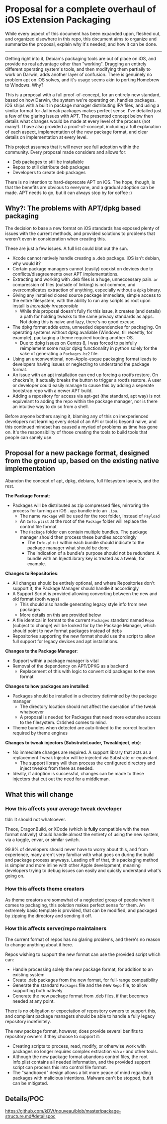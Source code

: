 # Proposal for a complete overhaul of iOS Extension Packaging

While every aspect of this document has been expanded upon, fleshed out, and organized elsewhere in this repo, this document aims to organize and summarize the proposal, explain why it's needed, and how it can be done.

--- 

Getting right into it, Debian's packaging tools are out of place on iOS, and provide no real advantage other than "working". Dragging an entirely different operating system's tools, and then modifying them partially to work on Darwin, adds another layer of confusion. There is genuinely no problem apt on iOS solves, and it's usage seems akin to porting Homebrew to Windows. Why?

This is a proposal with a full proof-of-concept, for an entirely new standard, based on how Darwin, the system we're operating on, handles packages. iOS ships with a built in package manager distributing IPA files, and using a similar format for Jailbreak packages makes perfect sense. I've detailed just a few of the glaring issues with APT. The presented concept below then details what changes would be made at every level of the process (not many!). I have also provided a proof-of-concept, including a full explanation of each aspect, implementation of the new package format, and clear details on implementation at every level.

This project assumes that it will never see full adoption within the community. Every proposal made considers and allows for:
* Deb packages to still be installable
* Repos to still distribute deb packages
* Developers to create deb packages

There is no intention to hard-deprecate APT on iOS. The hope, though, is that the benefits are obvious to everyone, and a gradual adoption can be made. APT needs to go, but it can always stop by for coffee :)

## Why?: The problems with APT/dpkg based packaging

The decision to base a new format on iOS standards has exposed plenty of issues with the current methods, and provided solutions to problems that weren't even in consideration when creating this.

These are just a few issues. A full list could blot out the sun.

* Xcode cannot natively handle creating a .deb package. iOS isn't debian, why would it?
* Certain package managers cannot (easily) coexist on devices due to conflicts/disagreements over APT implementations.
* Extracting and working with .deb files is a huge, unneccessary pain. `ar` compression of files (outside of linking) is not common, and overcomplicates extraction of anything, especially without a `dpkg` binary.
* Giving any installed closed source package immediate, simple access to the entire filesystem, with the ability to run any scripts as root upon install is *incredibly irresponsible*
    * While this proposal doesn't fully fix this issue, it creates (and details) a path for holding tweaks to the same privacy standards as apps. Not doing this is naive and lazy, there's no good excuse.
* The dpkg format adds extra, unneeded dependencies for packaging. On operating systems without dpkg avaliable (Windows, till recently, for example), packaging a theme required booting another OS.
    * Due to dpkg issues on Centos 8, I was forced to painfully reimplement some major dpkg functionality in python solely for the sake of generating a `Packages.bz2` file.
* Using an unconventional, non-Apple-esque packaging format leads to developers having issues or neglecting to understand the package format. 
* An issue with an apt installation can end up forcing a rootfs restore. On checkra1n, it actually breaks the button to trigger a rootfs restore. A user or developer could easily manage to cause this by adding a seperate bootstrap repo with a newer APT build.
* Adding a repository for access via apt-get (the standard, apt way) is not equivelant to adding the repo within the package manager, nor is there an intuitive way to do so from a shell. 

Before anyone bothers saying it, blaming any of this on inexperienced developers not learning every detail of an API or tool is beyond naive, and this continued mindset has caused a myriad of problems as time has gone on. It's the responsibility of those creating the tools to build tools that people can sanely use.

## Proposal for a new package format, designed from the ground up, based on the existing native implementation

Abandon the concept of apt, dpkg, debians, full filesystem layouts, and the rest. 

**The Package Format**:
* Packages will be distributed as zip compressed files, mirroring the process for turning an iOS `.app` bundle into an `.ipa`. 
    * The name `Package` will be used for the root folder, instead of `Payload`
    * An `Info.plist` at the root of the `Package` folder will replace the control file format
    * The `Package` folder can contain multiple bundles. The package manager should then process these bundles accordingly
        * The `Info.plist` within each bundle should indicate to the package manager what should be done 
        * The indication of a bundle's purpose should not be redundant. A bundle with an InjectLibrary key is treated as a tweak, for example.

**Changes to Repositories**:
* All changes should be entirely optional, and where Repositories don't support it, the Package Manager should handle it accordingly
* A Support Script is provided allowing converting between the new and old format (both ways)
    * This should also handle generating legacy style info from new packages
    * More details on this are provided below
* A file identical in format to the current `Packages` standard named `Repo` (subject to change) will be looked for by the Package Manager, which should point to new format packages instead of debs
* Repositories supporting the new format should use the script to allow full support for legacy devices and apt installations.

**Changes to the Package Manager**:
* Support within a package manager is vital
* Removal of the dependency on APT/DPKG as a backend
    * Replacement of this with logic to convert old packages to the new format

**Changes to how packages are installed**:
* Packages should be installed in a directory detirmined by the package manager
    * The directory location should not affect the operation of the tweak whatsoever
    * A proposal is needed for Packages that need more extensive access to the filesystem. Cr4shed comes to mind.
* Theme bundles when detected are auto-linked to the correct location required by theme engines

**Changes to tweak injectors (SubstrateLoader, TweakInject, etc)**:
* No immediate changes are required. A support library that acts as a replacement Tweak Injector will be injected via Substrate or equivelant.
    * The support library will then process the configured directory and inject tweaks from there as needed. 
* Ideally, if adoption is successful, changes can be made to these injectors that cut out the need for a middleman.

## What this will change

### How this affects your average tweak developer

tldr: It should not whatsoever.

Theos, DragonBuild, or XCode (which is **fully** compatible with the new format natively) should handle almost the entirety of using the new system, via a toggle, envar, or similar switch.

99.9% of developers should never have to worry about this, and from experience, many aren't very familiar with what goes on during the build and package process anyways. Leading off of that, this packaging method is simpler and more inline with other Apple development, meaning developers trying to debug issues can easily and quickly understand what's going on. 

### How this affects theme creators

As theme creators are somewhat of a neglected group of people when it comes to packaging, this solution makes perfect sense for them. An extremely basic template is provided, that can be modified, and packaged by zipping the directory and sending it off. 

### How this affects server/repo maintainers

The current format of repos has no glaring problems, and there's no reason to change anything about it here. 

Repos wishing to support the new format can use the provided script which can:
* Handle processing solely the new package format, for addition to an existing system
* Create .deb packages from the new format, for full-range compatibility
* Generate the standard `Packages` file and the new `Repo` file, to allow supporting both natively
* Generate the new package format from .deb files, if that becomes needed at any point.

There is no obligation or expectation of repository owners to support this, and compliant package managers should be able to handle a fully legacy repository indefinitely.

The new package format, however, does provide several benifits to repository owners if they choose to support it:
* Creating scripts to process, read, modify, or otherwise work with packages no longer requires complex extraction via `ar` and other tools. 
* Although the new package format abandons control files, the root Info.plist contains all needed information, and the provided support script can process this into control file format.
* The "sandboxed" design allows a bit more peace of mind regarding packages with malicious intentions. Malware can't be stopped, but it can be mitigated.

## Details/POC

https://github.com/kDVt/nouveau/blob/master/package-structure.md#detailspoc
